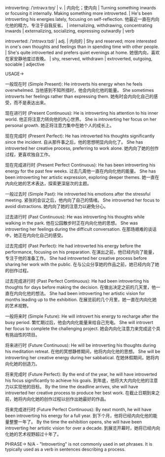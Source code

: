 introverting: /ˈɪntrəvɜːtɪŋ/ | v. | 内向化；使内向 | Turning something inwards or focusing it internally.  Making something more introverted. |  He's been introverting his energies lately, focusing on self-reflection. 他最近一直在内向化他的精力，专注于自我反省。 |  internalizing, withdrawing, concentrating inwards | externalizing, socializing, expressing outwardly | verb

introverted: /ˈɪntrəvɜːtɪd/ | adj. | 内向的 | Shy and reserved; more interested in one's own thoughts and feelings than in spending time with other people. | She's quite introverted and prefers quiet evenings at home. 她很内向，喜欢在家安静地度过夜晚。 | shy, reserved, withdrawn | extroverted, outgoing, sociable | adjective


USAGE->

一般现在时 (Simple Present):
He introverts his energy when he feels overwhelmed.  当他感到不知所措时，他会内向化他的能量。
She sometimes introverts her feelings rather than expressing them. 她有时会内向化自己的感受，而不是表达出来。

现在进行时 (Present Continuous):
He is introverting his attention to his inner world. 他正将注意力转向他的内心世界。
She is introverting her focus on her personal growth. 她正将注意力集中在她个人的成长上。

现在完成时 (Present Perfect):
He has introverted his thoughts significantly since the incident. 自从那件事之后，他的思想明显内向化了。
She has introverted her creative process, preferring to work alone. 她内向了她的创作过程，更喜欢独自工作。

现在完成进行时 (Present Perfect Continuous):
He has been introverting his energy for the past few weeks. 过去几周他一直在内向化他的能量。
She has been introverting her artistic expression, exploring deeper themes. 她一直在内向化她的艺术表达，探索更深层次的主题。

一般过去时 (Simple Past):
He introverted his emotions after the stressful meeting. 紧张的会议之后，他内向了自己的情绪。
She introverted her focus to avoid distractions. 她内向了她的注意力以避免分心。

过去进行时 (Past Continuous):
He was introverting his thoughts while walking in the park. 他在公园散步时正在内向化他的思想。
She was introverting her feelings during the difficult conversation. 在那场艰难的谈话中，她正在内向化自己的感受。

过去完成时 (Past Perfect):
He had introverted his energy before the performance, focusing on his preparation. 在演出之前，他已经内向了能量，专注于他的准备工作。
She had introverted her creative process before sharing her work with the public. 在与公众分享她的作品之前，她已经内向了她的创作过程。

过去完成进行时 (Past Perfect Continuous):
He had been introverting his thoughts for days before making the decision. 在做出决定之前的几天里，他一直在内向化他的想法。
She had been introverting her artistic vision for months leading up to the exhibition. 在展览前的几个月里，她一直在内向化她的艺术视野。


一般将来时 (Simple Future):
He will introvert his energy to recharge after the busy period.  繁忙期过后，他会内向化能量来给自己充电。
She will introvert her focus to complete the challenging project. 她会内向化注意力来完成这个具有挑战性的项目。

将来进行时 (Future Continuous):
He will be introverting his thoughts during his meditation retreat. 在他的冥想静修期间，他将内向化他的思想。
She will be introverting her creative energy during her sabbatical. 在她休假期间，她将内向化她的创造力。

将来完成时 (Future Perfect):
By the end of the year, he will have introverted his focus significantly to achieve his goals. 到年底，他将大大内向化他的注意力以实现他的目标。
By the time the deadline arrives, she will have introverted her creative process to produce her best work. 在截止日期到来之前，她将内向化她的创作过程以创作出她最好的作品。

将来完成进行时 (Future Perfect Continuous):
By next month, he will have been introverting his energy for a full year. 到下个月，他将已经内向化他的能量整整一年了。
By the time the exhibition opens, she will have been introverting her artistic vision for over a decade. 到展览开幕时，她将已经内向化她的艺术视野超过十年了。


PHRASE->
N/A - "Introverting" is not commonly used in set phrases.  It is typically used as a verb in sentences describing a process.
